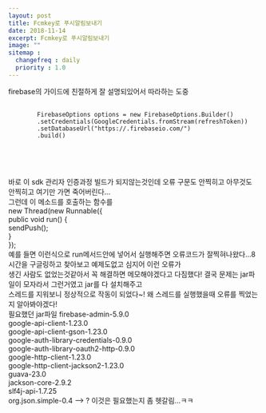 ```yaml
---
layout: post
title: Fcmkey로 푸시알림보내기
date: 2018-11-14
excerpt: Fcmkey로 푸시알림보내기
image: ""
sitemap :
  changefreq : daily
  priority : 1.0
---
```


<div>
  <p>
    firebase의 가이드에 친절하게 잘 설명되있어서 따라하는 도중
 </p>
    <pre>
      <code>
        FirebaseOptions options = new FirebaseOptions.Builder()
        .setCredentials(GoogleCredentials.fromStream(refreshToken))
        .setDatabaseUrl("https://<DATABASE_NAME>.firebaseio.com/")
        .build()  
      </code>
    </pre>
    <br/>
    <p>
    바로 이 sdk 관리자 인증과정 빌드가 되지않는것인데 오류 구문도 안찍히고 아무것도 안찍히고 여기만 가면 죽어버린다...<br/>
    그런데 이 메소드를 호출하는 함수를 <br/>
    new Thread(new Runnable({<br/>
      public void run() {<br/>
        sendPush();<br/>
      }<br/>
    });<br/>
    예를 들면 이런식으로 run메서드안에 넣어서 실행해주면 오류코드가 잘찍혀나왔다...8시간을 구글링하고 찾아보고 예제도없고 심지어 이런 오류가<br/>
    생긴 사람도 없었는것같아서 꼭 해결하면 메모해야겠다고 다짐했다! 결국 문제는 jar파일이 모자라서 그런거였고 jar를 다 설치해주고<br/>
    스레드를 지워보니 정상적으로 작동이 되었다~! 왜 스레드를 실행했을때 오류를 찍었는지 알아봐야겠다!<br/>
    필요했던 jar파일
    firebase-admin-5.9.0 <br/>
    google-api-client-1.23.0 <br/>
    google-api-client-gson-1.23.0 <br/>
    google-auth-library-credentials-0.9.0 <br/>
    google-auth-library-oauth2-http-0.9.0 <br/>
    google-http-client-1.23.0 <br/>
    google-http-client-jackson2-1.23.0 <br/>
    guava-23.0 <br/>
    jackson-core-2.9.2 <br/>
    slf4j-api-1.7.25 <br/>
    org.json.simple-0.4 --> ? 이것은 필요했는지 좀 헷갈림...ㅋㅋ
    </p>
</div>
